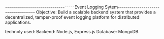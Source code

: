 -----------------------------------Event Logging Sytem------------------------------------
Objective: Build a scalable backend system that provides a decentralized, tamper-proof event logging platform for distributed applications.


technoly used:
 Backend: Node.js, Express.js
 Database: MongoDB

